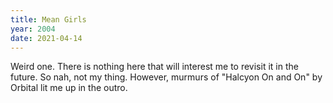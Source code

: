 ```yaml
---
title: Mean Girls 
year: 2004
date: 2021-04-14
---
```


Weird one. There is nothing here that will interest me to revisit it in the future. So nah, not my thing. However, murmurs of "Halcyon On and On" by Orbital lit me up in the outro.   
